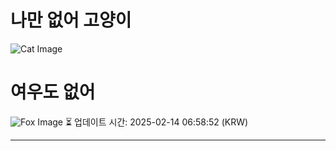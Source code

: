 
# 나만 없어 고양이

![Cat Image](https://cdn2.thecatapi.com/images/6o0.jpg)

# 여우도 없어
![Fox Image](https://randomfox.ca/images/124.jpg)
⏳ 업데이트 시간: 2025-02-14 06:58:52 (KRW)

---
